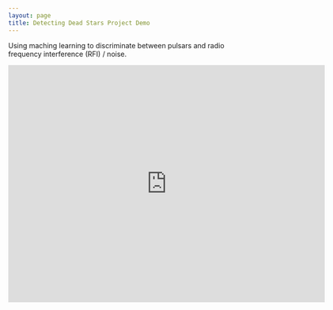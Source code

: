 ```yaml
---
layout: page
title: Detecting Dead Stars Project Demo
---
```



Using maching learning to discriminate between pulsars and radio frequency interference (RFI) / noise.


<html>
<iframe src="https://player.vimeo.com/video/389320953" width="640" height="480" frameborder="0" allow="autoplay; fullscreen" allowfullscreen></iframe>

</html>